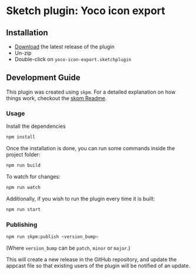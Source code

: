 # Sketch plugin: Yoco icon export

## Installation

- [Download](../../releases/latest/download/sketch-icon-export.sketchplugin.zip)
  the latest release of the plugin
- Un-zip
- Double-click on `yoco-icon-export.sketchplugin`

## Development Guide

This plugin was created using `skpm`. For a detailed explanation on how things
work, checkout the [skpm Readme](https://github.com/skpm/skpm/blob/master/README.md).

### Usage

Install the dependencies

```bash
npm install
```

Once the installation is done, you can run some commands inside the project folder:

```bash
npm run build
```

To watch for changes:

```bash
npm run watch
```

Additionally, if you wish to run the plugin every time it is built:

```bash
npm run start
```

### Publishing

```bash
npm run skpm:publish <version_bump>
```

(Where `version_bump` can be `patch`, `minor` or `major`.)

This will create a new release in the GitHub repository, and update the appcast
file so that existing users of the plugin will be notified of an update.